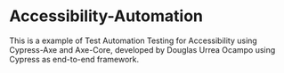 # Accessibility-Automation
 This is a example of Test Automation Testing for Accessibility using Cypress-Axe and Axe-Core, developed by Douglas Urrea Ocampo using Cypress as end-to-end framework.
